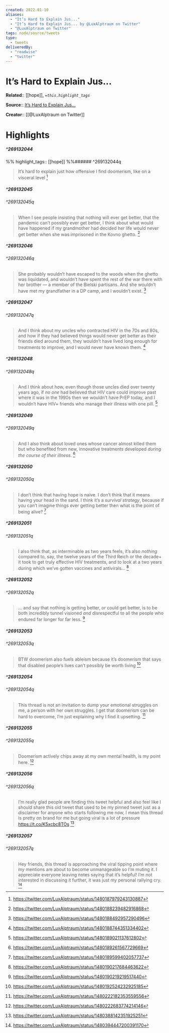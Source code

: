 ```yaml
---
created: 2022-01-10
aliases:
  - "It’s Hard to Explain Jus..."
  - "It’s Hard to Explain Jus... by @LuxAlptraum on Twitter"
  - "@LuxAlptraum on Twitter"
tags: node/source/tweets
type: 
  - tweets
deliveredBy: 
  - "readwise"
  - "twitter"
---
```

# It’s Hard to Explain Jus...

**Related**:: [[hope]], 
*`=this.highlight_tags`*

**Source**:: [It’s Hard to Explain Jus...](https://twitter.com/LuxAlptraum/status/1480187979243130887)

**Creator**:: [[@LuxAlptraum on Twitter]]

# Highlights
##### ^269132044

  
%%
highlight_tags:: [[hope]]
%%###### ^269132044q
> It’s hard to explain just how offensive I find doomerism, like on a visceral level 
  [^269132044]

[^269132044]: https://twitter.com/LuxAlptraum/status/1480187979243130887

##### ^269132045

  
###### ^269132045q
> When I see people insisting that nothing will ever get better, that the pandemic can’t possibly ever get better, I think about what would have happened if my grandmother had decided her life would never get better when she was imprisoned in the Kovno ghetto. 
  [^269132045]

[^269132045]: https://twitter.com/LuxAlptraum/status/1480188239482916868

##### ^269132046

  
###### ^269132046q
> She probably wouldn’t have escaped to the woods when the ghetto was liquidated, and wouldn’t have spent the rest of the war there with her brother — a member of the Bielski partisans. And she wouldn’t have met my grandfather in a DP camp, and I wouldn’t exist. 
  [^269132046]

[^269132046]: https://twitter.com/LuxAlptraum/status/1480188492957290496

##### ^269132047

  
###### ^269132047q
> And I think about my uncles who contracted HIV in the 70s and 80s, and how if they had believed things would never get better as their friends died around them, they wouldn’t have lived long enough for treatments to improve, and I would never have known them. 
  [^269132047]

[^269132047]: https://twitter.com/LuxAlptraum/status/1480188744351334402

##### ^269132048

  
###### ^269132048q
> And I think about how, even though those uncles died over twenty years ago, if *no one* had believed that HIV care could improve past where it was in the 1990s then we wouldn’t have PrEP today, and I wouldn’t have HIV+ friends who manage their illness with one pill. 
  [^269132048]

[^269132048]: https://twitter.com/LuxAlptraum/status/1480189021137612802

##### ^269132049

  
###### ^269132049q
> And I also think about loved ones whose cancer almost killed them but who benefited from new, innovative treatments developed *during the course of their illness*. 
  [^269132049]

[^269132049]: https://twitter.com/LuxAlptraum/status/1480189261567729669

##### ^269132050

  
###### ^269132050q
> I don’t think that having hope is naive. I don’t think that it means having your head in the sand. I think it’s a *survival strategy*, because if you can’t imagine things ever getting better then what is the point of being alive? 
  [^269132050]

[^269132050]: https://twitter.com/LuxAlptraum/status/1480189599402057737

##### ^269132051

  
###### ^269132051q
> I also think that, as interminable as two years feels, it’s also *nothing* compared to, say, the twelve years of the Third Reich or the decade+ it took to get truly effective HIV treatments, and to look at a two years during which we’ve gotten vaccines and antivirals… 
  [^269132051]

[^269132051]: https://twitter.com/LuxAlptraum/status/1480190217684463622

##### ^269132052

  
###### ^269132052q
> … and say that nothing is getting better, or could get better, is to be both incredibly tunnel visioned *and* disrespectful to all the people who endured far longer for far less. 
  [^269132052]

[^269132052]: https://twitter.com/LuxAlptraum/status/1480190219219517440

##### ^269132053

  
###### ^269132053q
> BTW doomerism also fuels ableism because it’s doomerism that says that disabled people’s lives can’t possibly be worth living 
  [^269132053]

[^269132053]: https://twitter.com/LuxAlptraum/status/1480192524232925185

##### ^269132054

  
###### ^269132054q
> This thread is not an invitation to dump your emotional struggles on me, a person with her own struggles. I get that doomerism can be hard to overcome, I’m just explaining why I find it upsetting. 
  [^269132054]

[^269132054]: https://twitter.com/LuxAlptraum/status/1480222182353559556

##### ^269132055

  
###### ^269132055q
> Doomerism actively chips away at my own mental health, is my point here. 
  [^269132055]

[^269132055]: https://twitter.com/LuxAlptraum/status/1480222683774214146

##### ^269132056

  
###### ^269132056q
> I’m really glad people are finding this tweet helpful and also feel like I should share this old tweet that used to be my pinned tweet just as a disclaimer for anyone who starts following me now, I mean this thread is pretty on brand for me but going viral is a lot of pressure https://t.co/K5xcbc8TOs 
  [^269132056]

[^269132056]: https://twitter.com/LuxAlptraum/status/1480388142351925251

##### ^269132057

  
###### ^269132057q
> Hey friends, this thread is approaching the viral tipping point where my mentions are about to become unmanageable so I’m muting it. I appreciate everyone leaving notes saying that it’s helpful! I’m not interested in discussing it further, it was just my personal rallying cry. 
  [^269132057]

[^269132057]: https://twitter.com/LuxAlptraum/status/1480394447200391170

